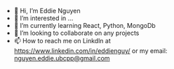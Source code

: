- 👋 Hi, I’m Eddie Nguyen
- 👀 I’m interested in ...
- 🌱 I’m currently learning React, Python, MongoDb
- 💞️ I’m looking to collaborate on any projects
- 📫 How to reach me on Linkdln at https://www.linkedin.com/in/eddienguy/ or my email: nguyen.eddie.ubcpp@gmail.com

<!---
Neguyen-Edy/Neguyen-Edy is a ✨ special ✨ repository because its `README.md` (this file) appears on your GitHub profile.
You can click the Preview link to take a look at your changes.
--->
